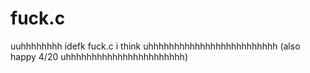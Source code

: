 # fuck.c
uuhhhhhhhh idefk fuck.c i think uhhhhhhhhhhhhhhhhhhhhhhhhh (also happy 4/20 uhhhhhhhhhhhhhhhhhhhhhhh)

